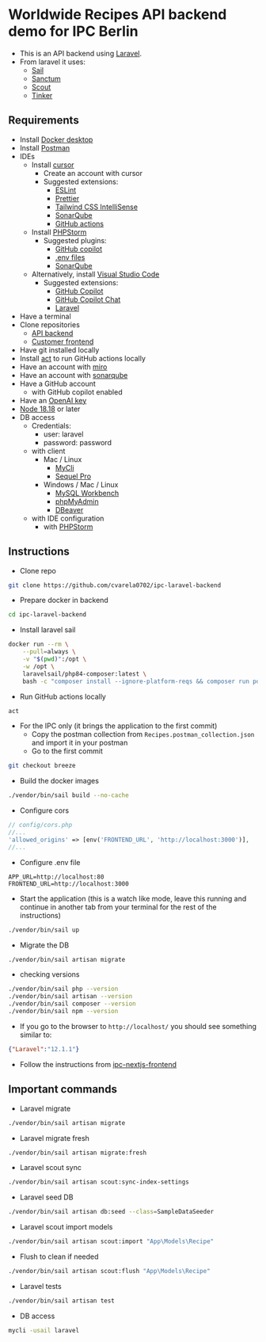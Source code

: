 # Worldwide Recipes API backend demo for IPC Berlin

- This is an API backend using [Laravel](https://laravel.com/docs/11.x/).
- From laravel it uses:
    - [Sail](https://laravel.com/docs/11.x/sail#main-content)
    - [Sanctum](https://laravel.com/docs/11.x/sanctum#main-content)
    - [Scout](https://laravel.com/docs/11.x/scout#main-content)
    - [Tinker](https://laravel.com/docs/11.x/artisan#tinker)

## Requirements

- Install [Docker desktop](https://www.docker.com/products/docker-desktop/)
- Install [Postman](https://www.postman.com/downloads/)
- IDEs
    - Install [cursor](https://www.cursor.com/)
        - Create an account with cursor
        - Suggested extensions:
            - [ESLint](https://marketplace.visualstudio.com/items?itemName=dbaeumer.vscode-eslint)
            - [Prettier](https://marketplace.visualstudio.com/items?itemName=esbenp.prettier-vscode)
            - [Tailwind CSS IntelliSense](https://marketplace.visualstudio.com/items?itemName=bradlc.vscode-tailwindcss)
            - [SonarQube](https://marketplace.visualstudio.com/items?itemName=SonarSource.sonarlint-vscode)
            - [GitHub actions](https://marketplace.visualstudio.com/items?itemName=GitHub.vscode-github-actions)
    - Install [PHPStorm](https://www.jetbrains.com/phpstorm/download/)
        - Suggested plugins:
            - [GitHub copilot](https://plugins.jetbrains.com/plugin/17718-github-copilot)
            - [.env files](https://plugins.jetbrains.com/plugin/9525--env-files)
            - [SonarQube](https://plugins.jetbrains.com/plugin/7973-sonarqube-for-ide)
    - Alternatively, install [Visual Studio Code](https://code.visualstudio.com/Download)
        - Suggested extensions:
            - [GitHub Copilot](https://marketplace.visualstudio.com/items/?itemName=GitHub.copilot)
            - [GitHub Copilot Chat](https://marketplace.visualstudio.com/items/?itemName=GitHub.copilot-chat)
            - [Laravel](https://marketplace.visualstudio.com/items/?itemName=laravel.vscode-laravel)
- Have a terminal
- Clone repositories
    - [API backend](https://github.com/cvarela0702/ipc-laravel-backend)
    - [Customer frontend](https://github.com/cvarela0702/ipc-nextjs-frontend)
- Have git installed locally
- Install [act](https://nektosact.com/) to run GitHub actions locally
- Have an account with [miro](https://miro.com/)
- Have an account with [sonarqube](https://www.sonarsource.com/products/sonarcloud/signup-free/)
- Have a GitHub account
    - with GitHub copilot enabled
- Have an [OpenAI key](https://auth.openai.com/log-in)
- [Node 18.18](https://nodejs.org/en) or later
- DB access
    - Credentials:
        - user: laravel
        - password: password
    - with client
        - Mac / Linux
            - [MyCli](https://www.mycli.net/)
            - [Sequel Pro](https://sequelpro.com/)
        - Windows / Mac / Linux
            - [MySQL Workbench](https://dev.mysql.com/downloads/workbench/)
            - [phpMyAdmin](https://www.phpmyadmin.net/)
            - [DBeaver](https://dbeaver.io/download/)
    - with IDE configuration
        - with [PHPStorm](https://www.jetbrains.com/phpstorm/download/)

## Instructions

- Clone repo

```bash
git clone https://github.com/cvarela0702/ipc-laravel-backend
```

- Prepare docker in backend

```bash
cd ipc-laravel-backend
```

- Install laravel sail

```bash
docker run --rm \
    --pull=always \
    -v "$(pwd)":/opt \
    -w /opt \
    laravelsail/php84-composer:latest \
    bash -c "composer install --ignore-platform-reqs && composer run post-root-package-install && php ./artisan key:generate --ansi && php ./artisan sail:install --with=mysql,redis,meilisearch,mailpit,selenium "
```

- Run GitHub actions locally

```bash
act
```

- For the IPC only (it brings the application to the first commit)
    - Copy the postman collection from `Recipes.postman_collection.json` and import it in your postman
    - Go to the first commit

```bash
git checkout breeze
```

- Build the docker images

```bash
./vendor/bin/sail build --no-cache
```

- Configure cors

```php
// config/cors.php
//...
'allowed_origins' => [env('FRONTEND_URL', 'http://localhost:3000')],
//...
```

- Configure .env file

```.env
APP_URL=http://localhost:80
FRONTEND_URL=http://localhost:3000
```

- Start the application (this is a watch like mode, leave this running and continue in another tab from your terminal for the rest of the instructions)

```bash
./vendor/bin/sail up
```

- Migrate the DB

```bash
./vendor/bin/sail artisan migrate
```

- checking versions

```bash
./vendor/bin/sail php --version
./vendor/bin/sail artisan --version
./vendor/bin/sail composer --version
./vendor/bin/sail npm --version
```

- If you go to the browser to `http://localhost/` you should see something similar to:

```json
{"Laravel":"12.1.1"}
```

- Follow the instructions from [ipc-nextjs-frontend](https://github.com/cvarela0702/ipc-nextjs-frontend)

## Important commands

- Laravel migrate

```bash
./vendor/bin/sail artisan migrate
```

- Laravel migrate fresh

```bash
./vendor/bin/sail artisan migrate:fresh
```

- Laravel scout sync

```bash
./vendor/bin/sail artisan scout:sync-index-settings
```

- Laravel seed DB

```bash
./vendor/bin/sail artisan db:seed --class=SampleDataSeeder
```

- Laravel scout import models

```bash
./vendor/bin/sail artisan scout:import "App\Models\Recipe"
```

- Flush to clean if needed

```bash
./vendor/bin/sail artisan scout:flush "App\Models\Recipe"
```


- Laravel tests

```bash
./vendor/bin/sail artisan test
```

- DB access

```bash
mycli -usail laravel
```
